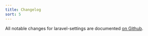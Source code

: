 ```yaml
---
title: Changelog
sort: 5
---
```


All notable changes for laravel-settings are documented [on Github](https://github.com/rawilk/laravel-settings/blob/{branch}/CHANGELOG.md).
